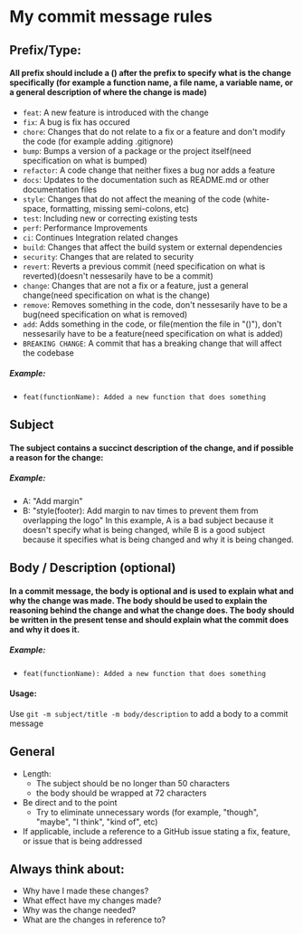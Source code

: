 # My commit message rules

## Prefix/Type:
#### All prefix should include a () after the prefix to specify what is the change specifically (for example a function name, a file name, a variable name, or a general description of where the change is made)
- `feat`: A new feature is introduced with the change
- `fix`: A bug is fix has occured
- `chore`: Changes that do not relate to a fix or a feature and don't modify the code (for example adding .gitignore)
- `bump`: Bumps a version of a package or the project itself(need specification on what is bumped)
- `refactor`: A code change that neither fixes a bug nor adds a feature
- `docs`: Updates to the documentation such as README.md or other documentation files
- `style`: Changes that do not affect the meaning of the code (white-space, formatting, missing semi-colons, etc)
- `test`: Including new or correcting existing tests
- `perf`: Performance Improvements
- `ci`: Continues Integration related changes
- `build`: Changes that affect the build system or external dependencies
- `security`: Changes that are related to security
- `revert`: Reverts a previous commit (need specification on what is reverted)(doesn't nessesarily have to be a commit)
- `change`: Changes that are not a fix or a feature, just a general change(need specification on what is the change)
- `remove`: Removes something in the code, don't nessesarily have to be a bug(need specification on what is removed)
- `add`: Adds something in the code, or file(mention the file in "()"), don't nessesarily have to be a feature(need specification on what is added)
- `BREAKING CHANGE`: A commit that has a breaking change that will affect the codebase
##### Example:
- `feat(functionName): Added a new function that does something`

## Subject
#### The subject contains a succinct description of the change, and if possible a reason for the change:
##### Example:
- A: "Add margin"
- B: "style(footer): Add margin to nav times to prevent them from overlapping the logo"
In this example, A is a bad subject because it doesn't specify what is being changed, while B is a good subject because it specifies what is being changed and why it is being changed.

## Body / Description (optional)
#### In a commit message, the body is optional and is used to explain what and why the change was made. The body should be used to explain the reasoning behind the change and what the change does. The body should be written in the present tense and should explain what the commit does and why it does it.
##### Example:
- `feat(functionName): Added a new function that does something`
#### Usage:
Use `git -m subject/title -m body/description` to add a body to a commit message

## General
- Length:
    - The subject should be no longer than 50 characters
    - the body should be wrapped at 72 characters
- Be direct and to the point
    - Try to eliminate unnecessary words (for example, "though", "maybe", "I think", "kind of", etc)
- If applicable, include a reference to a GitHub issue stating a fix, feature, or issue that is being addressed

## Always think about:
- Why have I made these changes?
- What effect have my changes made?
- Why was the change needed?
- What are the changes in reference to?
